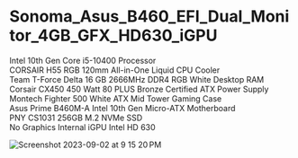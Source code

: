 # Sonoma_Asus_B460_EFI_Dual_Monitor_4GB_GFX_HD630_iGPU
Intel 10th Gen Core i5-10400 Processor	<br />
CORSAIR H55 RGB 120mm All-in-One Liquid CPU Cooler <br />
Team T-Force Delta 16 GB 2666MHz DDR4 RGB White Desktop RAM	<br />
Corsair CX450 450 Watt 80 PLUS Bronze Certified ATX Power Supply	<br />
Montech Fighter 500 White ATX Mid Tower Gaming Case <br />
Asus Prime B460M-A Intel 10th Gen Micro-ATX Motherboard	<br />
PNY CS1031 256GB M.2 NVMe SSD	 <br />
No Graphics Internal iGPU Intel HD 630 <br />

![Screenshot 2023-09-02 at 9 15 20 PM](https://github.com/Serverbd-Technology/Sonoma_Asus_B460_EFI_Dual_Monitor_4GB_GFX_HD630_iGPU/assets/143884969/0d7414b4-2e11-4c68-9707-2924e3f8ce10)



